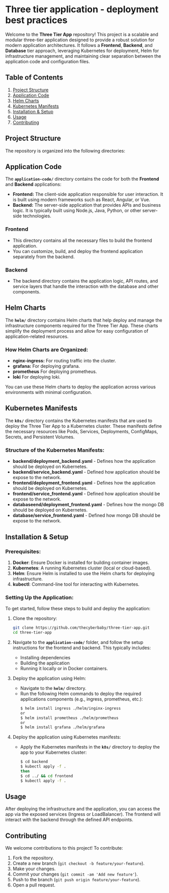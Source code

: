 # Three tier application - deployment best practices

Welcome to the **Three Tier App** repository! This project is a scalable and modular three-tier application designed to provide a robust solution for modern application architectures. It follows a **Frontend**, **Backend**, and **Database** tier approach, leveraging Kubernetes for deployment, Helm for infrastructure management, and maintaining clear separation between the application code and configuration files.

## Table of Contents

1. [Project Structure](#project-structure)
2. [Application Code](#application-code)
3. [Helm Charts](#helm-charts)
4. [Kubernetes Manifests](#kubernetes-manifests)
5. [Installation & Setup](#installation-setup)
6. [Usage](#usage)
7. [Contributing](#contributing)

## Project Structure

The repository is organized into the following directories:

## Application Code

The **`application-code/`** directory contains the code for both the **Frontend** and **Backend** applications:

- **Frontend:** The client-side application responsible for user interaction. It is built using modern frameworks such as React, Angular, or Vue.
- **Backend:** The server-side application that provides APIs and business logic. It is typically built using Node.js, Java, Python, or other server-side technologies.

### Frontend
- This directory contains all the necessary files to build the frontend application.
- You can customize, build, and deploy the frontend application separately from the backend.

### Backend
- The backend directory contains the application logic, API routes, and service layers that handle the interaction with the database and other components.

## Helm Charts

The **`helm/`** directory contains Helm charts that help deploy and manage the infrastructure components required for the Three Tier App. These charts simplify the deployment process and allow for easy configuration of application-related resources.

### How Helm Charts are Organized:
- **nginx-ingress:** For routing traffic into the cluster.
- **grafana:** For deploying grafana.
- **prometheus** For deploying prometheus.
- **loki** For deploying loki.

You can use these Helm charts to deploy the application across various environments with minimal configuration.

## Kubernetes Manifests

The **`k8s/`** directory contains the Kubernetes manifests that are used to deploy the Three Tier App to a Kubernetes cluster. These manifests define the necessary resources like Pods, Services, Deployments, ConfigMaps, Secrets, and Persistent Volumes.

### Structure of the Kubernetes Manifests:
- **backend/deployment_backend.yaml** - Defines how the application should be deployed on Kubernetes.
- **backend/service_backend.yaml** - Defined how application should be expose to the network.
- **frontend/deployment_frontend.yaml** - Defines how the application should be deployed on Kubernetes.
- **frontend/service_frontend.yaml** - Defined how application should be expose to the network.
- **databaseend/deployment_frontend.yaml** - Defines how the mongo DB should be deployed on Kubernetes.
- **database/service_frontend.yaml** - Defined how mongo DB should be expose to the network.

## Installation & Setup

### Prerequisites:
1. **Docker**: Ensure Docker is installed for building container images.
2. **Kubernetes**: A running Kubernetes cluster (local or cloud-based).
3. **Helm**: Ensure Helm is installed to use the Helm charts for deploying infrastructure.
4. **kubectl**: Command-line tool for interacting with Kubernetes.

### Setting Up the Application:
To get started, follow these steps to build and deploy the application:

1. Clone the repository:
    ```bash
    git clone https://github.com/thecyberbaby/three-tier-app.git
    cd three-tier-app
    ```

2. Navigate to the **`application-code/`** folder, and follow the setup instructions for the frontend and backend. This typically includes:
    - Installing dependencies
    - Building the application
    - Running it locally or in Docker containers.

3. Deploy the application using Helm:
    - Navigate to the **`helm/`** directory.
    - Run the following Helm commands to deploy the required applications components (e.g., ingress, prometheus, etc.):
      ```bash
      $ helm install ingress ./helm/inginx-ingress
      or
      $ helm install prometheus ./helm/prometheus
      or
      $ helm install grafana ./helm/grafana


      ```

4. Deploy the application using Kubernetes manifests:
    - Apply the Kubernetes manifests in the **`k8s/`** directory to deploy the app to your Kubernetes cluster:
      ```bash
      $ cd backend
      $ kubectl apply -f .
      then 
      $ cd ../ && cd frontend
      $ kubectl apply -f .
      ```

## Usage

After deploying the infrastructure and the application, you can access the app via the exposed services (Ingress or LoadBalancer). The frontend will interact with the backend through the defined API endpoints.

## Contributing

We welcome contributions to this project! To contribute:

1. Fork the repository.
2. Create a new branch (`git checkout -b feature/your-feature`).
3. Make your changes.
4. Commit your changes (`git commit -am 'Add new feature'`).
5. Push to the branch (`git push origin feature/your-feature`).
6. Open a pull request.
